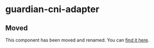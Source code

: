 # guardian-cni-adapter

## Moved
This component has been moved and renamed.  You can [find it here](https://github.com/cloudfoundry-incubator/netman-release/tree/develop/src/garden-external-networker).
